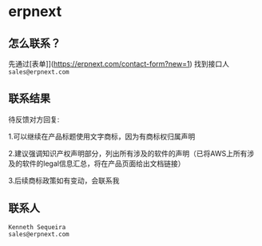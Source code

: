 # erpnext

## 怎么联系？

先通过[表单]](https://erpnext.com/contact-form?new=1) 找到接口人 `sales@erpnext.com`

## 联系结果

待反馈对方回复:

1.可以继续在产品标题使用文字商标，因为有商标权归属声明

2.建议强调知识产权声明部分，列出所有涉及的软件的声明（已将AWS上所有涉及的软件的legal信息汇总，将在产品页面给出文档链接）

3.后续商标政策如有变动，会联系我

## 联系人

```
Kenneth Sequeira
sales@erpnext.com
```
